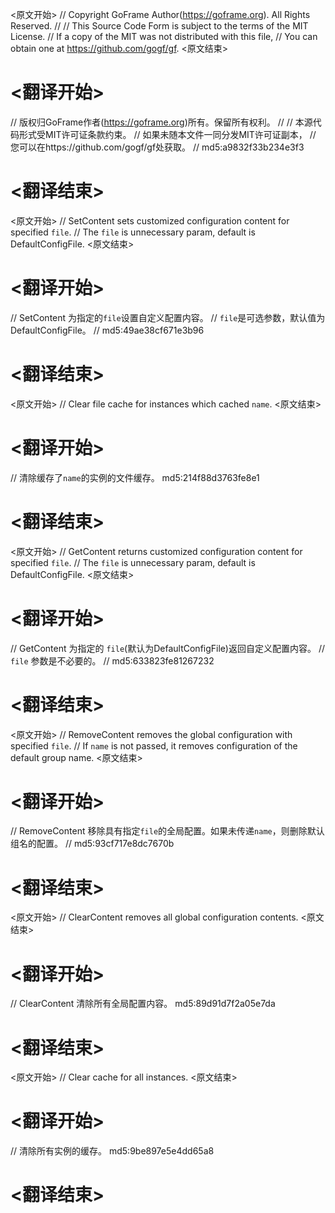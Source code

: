 
<原文开始>
// Copyright GoFrame Author(https://goframe.org). All Rights Reserved.
//
// This Source Code Form is subject to the terms of the MIT License.
// If a copy of the MIT was not distributed with this file,
// You can obtain one at https://github.com/gogf/gf.
<原文结束>

# <翻译开始>
// 版权归GoFrame作者(https://goframe.org)所有。保留所有权利。
//
// 本源代码形式受MIT许可证条款约束。
// 如果未随本文件一同分发MIT许可证副本，
// 您可以在https://github.com/gogf/gf处获取。
// md5:a9832f33b234e3f3
# <翻译结束>


<原文开始>
// SetContent sets customized configuration content for specified `file`.
// The `file` is unnecessary param, default is DefaultConfigFile.
<原文结束>

# <翻译开始>
// SetContent 为指定的`file`设置自定义配置内容。
// `file`是可选参数，默认值为DefaultConfigFile。
// md5:49ae38cf671e3b96
# <翻译结束>


<原文开始>
// Clear file cache for instances which cached `name`.
<原文结束>

# <翻译开始>
// 清除缓存了`name`的实例的文件缓存。 md5:214f88d3763fe8e1
# <翻译结束>


<原文开始>
// GetContent returns customized configuration content for specified `file`.
// The `file` is unnecessary param, default is DefaultConfigFile.
<原文结束>

# <翻译开始>
// GetContent 为指定的 `file`(默认为DefaultConfigFile)返回自定义配置内容。
// `file` 参数是不必要的。
// md5:633823fe81267232
# <翻译结束>


<原文开始>
// RemoveContent removes the global configuration with specified `file`.
// If `name` is not passed, it removes configuration of the default group name.
<原文结束>

# <翻译开始>
// RemoveContent 移除具有指定`file`的全局配置。如果未传递`name`，则删除默认组名的配置。
// md5:93cf717e8dc7670b
# <翻译结束>


<原文开始>
// ClearContent removes all global configuration contents.
<原文结束>

# <翻译开始>
// ClearContent 清除所有全局配置内容。 md5:89d91d7f2a05e7da
# <翻译结束>


<原文开始>
// Clear cache for all instances.
<原文结束>

# <翻译开始>
// 清除所有实例的缓存。 md5:9be897e5e4dd65a8
# <翻译结束>

